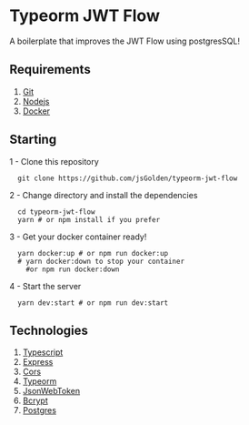 # Typeorm JWT Flow
A boilerplate that improves the JWT Flow using postgresSQL!

## Requirements
1. [Git](https://git-scm.com/)
2. [Nodejs](https://nodejs.org/)
3. [Docker](https://www.docker.com/)

## Starting
1 - Clone this repository
```git
  git clone https://github.com/jsGolden/typeorm-jwt-flow
```

2 - Change directory and install the dependencies
```shell
  cd typeorm-jwt-flow
  yarn # or npm install if you prefer
```

3 - Get your docker container ready!
```shell
  yarn docker:up # or npm run docker:up
  # yarn docker:down to stop your container
    #or npm run docker:down
```

4 - Start the server
```shell
  yarn dev:start # or npm run dev:start
```

## Technologies
1. [Typescript](https://www.typescriptlang.org/)
2. [Express](https://expressjs.com/)
3. [Cors](https://github.com/expressjs/cors)
4. [Typeorm](https://typeorm.io/)
5. [JsonWebToken](https://github.com/auth0/node-jsonwebtoken)
6. [Bcrypt](https://www.npmjs.com/package/bcrypt)
7. [Postgres](https://github.com/brianc/node-postgres)
